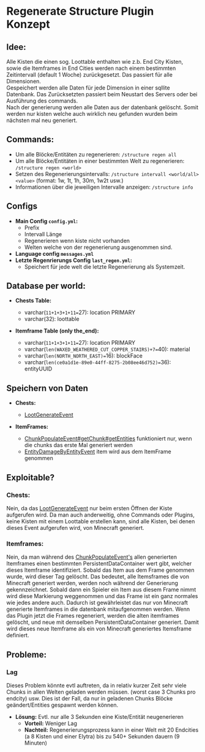 # Regenerate Structure Plugin Konzept
## Idee:
Alle Kisten die einen sog. Loottable enthalten wie z.b. End City Kisten, 
sowie die Itemframes in End Cities werden nach einem bestimmten Zeitintervall 
(default 1 Woche) zurückgesetzt. Das passiert für alle Dimensionen.\
Gespeichert werden alle Daten für jede Dimension in einer sqllite Datenbank.
Das Zurücksetzten passiert beim Neustart des Servers oder bei Ausführung 
des commands.\
Nach der generierung werden alle Daten aus der datenbank gelöscht. 
Somit werden nur kisten welche auch wirklich neu gefunden wurden beim 
nächsten mal neu generiert.

## Commands:
- Um alle Blöcke/Entitäten zu regenerieren: `/structure regen all`
- Um alle Blöcke/Entitäten in einer bestimmten Welt zu regenerieren: `/structure regen <world>`
- Setzen des Regenerierungsintervalls: `/structure intervall <world/all> <value>` (format: 1w, 1t, 1h, 30m, 1w2t usw.)
- Informationen über die jeweiligen Intervalle anzeigen: `/structure info`

## Configs
- **Main Config `config.yml`:**
  - Prefix
  - Intervall Länge
  - Regenerieren wenn kiste nicht vorhanden
  - Welten welche von der regenerierung ausgenommen sind. 
- **Language config `messages.yml`**
- **Letzte Regenrierungs Config `last_regen.yml`:**
  - Speichert für jede welt die letzte Regenerierung als Systemzeit.

## Database per world:
- **Chests Table:**
  - varchar(`11+1+3+1+11=`27): location PRIMARY 
  - varchar(32): loottable
  

- **Itemframe Table (only the_end):**
  - varchar(`11+1+3+1+11=`27): location PRIMARY
  - varchar(`len(WAXED_WEATHERED_CUT_COPPER_STAIRS)+7=`40): material
  - varchar(`len(NORTH_NORTH_EAST)=`16): blockFace
  - varchar(`len(ce0a1d1e-89e0-44ff-8275-2b08ee46d752)=`36): entityUUID

## Speichern von Daten
- **Chests:**
  - [LootGenerateEvent](https://hub.spigotmc.org/javadocs/bukkit/org/bukkit/event/world/LootGenerateEvent.html)


- **ItemFrames:**
  - [ChunkPopulateEvent#getChunk#getEntities](https://hub.spigotmc.org/javadocs/spigot/org/bukkit/event/world/ChunkPopulateEvent.html) funktioniert nur, wenn die chunks das erste Mal generiert werden
  - [EntityDamageByEntityEvent](https://hub.spigotmc.org/javadocs/spigot/org/bukkit/event/entity/EntityDamageByEntityEvent.html) item wird aus dem ItemFrame genommen

## Exploitable?
### Chests:
Nein, da das [LootGenerateEvent](https://hub.spigotmc.org/javadocs/bukkit/org/bukkit/event/world/LootGenerateEvent.html) 
nur beim ersten Öffnen der Kiste aufgerufen wird. Da man auch anderweitig,
ohne Commands oder Plugins, keine Kisten mit einem Loottable erstellen kann,
sind alle Kisten, bei denen dieses Event aufgerufen wird, von Minecraft generiert.


### Itemframes:
Nein, da man während des [ChunkPopulateEvent's](https://hub.spigotmc.org/javadocs/spigot/org/bukkit/event/world/ChunkPopulateEvent.html) 
allen generierten Itemframes einen bestimmten PersistentDataContainer wert gibt, 
welcher dieses Itemframe identifiziert. Sobald das Item aus dem Frame genommen wurde, 
wird dieser Tag gelöscht. Das bedeutet, alle Itemsframes die von Minecraft generiert 
werden, werden noch während der Generierung gekennzeichnet. Sobald dann ein Spieler
ein Item aus diesem Frame nimmt wird diese Markierung weggenommen 
und das Frame ist ein ganz normales wie jedes andere auch. Dadurch ist gewährleistet 
das nur von Minecraft generierte Itemframes in die datenbank mitaufgenommen werden. 
Wenn das Plugin jetzt die Frames regeneriert, werden die alten itemframes gelöscht, 
und neue mit demselben PersistentDataContainer generiert. Damit wird dieses neue Itemframe 
als ein von Minecraft generiertes Itemsframe definiert.

## Probleme:
### Lag
Dieses Problem könnte evtl auftreten, da in relativ kurzer Zeit sehr 
viele Chunks in allen Welten geladen werden müssen. (worst case 3 Chunks
pro endcity) usw. Dies ist der Fall, da nur in geladenen Chunks Blöcke 
geändert/Entities gespawnt werden können. 
 - **Lösung:** Evtl. nur alle 3 Sekunden eine Kiste/Entität neugenerieren
   - **Vorteil:** Weniger Lag
   - **Nachteil:** Regenerierungsprozess kann in einer Welt mit 20 Endcities (a 8 Kisten und einer Elytra) bis zu 540+ Sekunden dauern (9 Minuten) 
